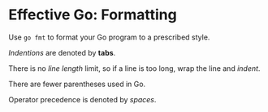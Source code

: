 # Effective Go: Formatting

Use `go fmt` to format your Go program to a prescribed style.

_Indentions_ are denoted by **tabs**.

There is no _line length_ limit, so if a line is too long, wrap the line and _indent_.

There are fewer parentheses used in Go.

Operator precedence is denoted by _spaces_.

```go

```